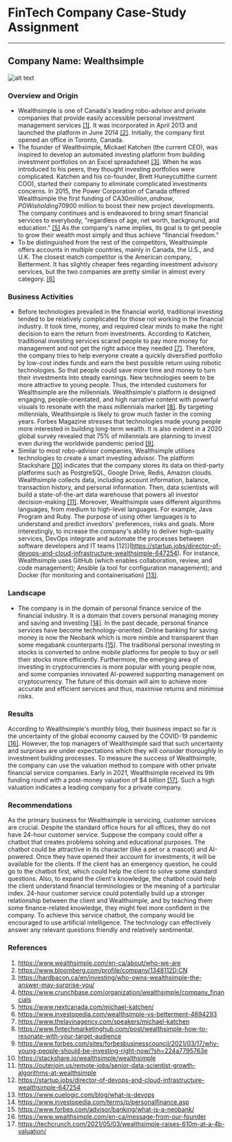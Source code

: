 # FinTech Company Case-Study Assignment
---
## Company Name: Wealthsimple
![alt text][logo]

[logo]: https://www.google.com/search?q=wealthsimple+logo&rlz=1C5CHFA_enAU733AU733&sxsrf=APq-WBvJ5j5Wtuwb6bzL3e_UI4PP41wbOw:1645076929648&source=lnms&tbm=isch&sa=X&ved=2ahUKEwiv35OQhYb2AhXbzDgGHZLECDAQ_AUoAXoECAEQAw&biw=1420&bih=744&dpr=2#imgrc=GIENal1_2ueTcM
### Overview and Origin 
- Wealthsimple is one of Canada's leading robo-advisor and private companies that provide easily accessible personal investment management services [[1]](https://www.wealthsimple.com/en-ca/about/who-we-are). It was incorporated in April 2013 and launched the platform in June 2014 [[2]](https://www.bloomberg.com/profile/company/1348112D:CN). Initially, the company first opened an office in Toronto, Canada.
- The founder of Wealthsimple, Mickael Katchen (the current CEO), was inspired to develop an automated investing platform from building investment portfolios on an Excel spreadsheet [[3]](https://hardbacon.ca/en/investing/who-owns-wealthsimple-the-answer-may-surprise-you/). When he was introduced to his peers, they thought investing portfolios were complicated. Katchen and his co-founder, Brett Huneycutt(the current COO), started their company to eliminate complicated investments concerns. In 2015, the Power Corporation of Canada offered Wealthsimple the first funding of CA$30 million, and now, POW is holding 70% of Wealthsimple[[4]](https://www.crunchbase.com/organization/wealthsimple/company_financials). After nine rounds of funding, Wealthsimple received a total of CA$900 million to boost their new project developments. The company continues and is endeavored to bring smart financial services to everybody, "regardless of age, net worth, background, and education." [[5]](https://www.nextcanada.com/michael-katchen/) As the company's name implies, its goal is to get people to grow their wealth most simply and thus achieve "financial freedom."
- To be distinguished from the rest of the competitors, Wealthsimple offers accounts in multiple countries, mainly in Canada, the U.S., and U.K. The closest match competitor is the American company, Betterment. It has slightly cheaper fees regarding investment advisory services, but the two companies are pretty similar in almost every category. [[6]](https://www.investopedia.com/wealthsimple-vs-betterment-4694293)
### Business Activities
- Before technologies prevailed in the financial world, traditional investing tended to be relatively complicated for those not working in the financial industry. It took time, money, and required clear minds to make the right decision to earn the return from investments. According to Katchen, traditional investing services scared people to pay more money for management and not get the right advice they needed [[7]](https://www.thelavinagency.com/speakers/michael-katchen). Therefore, the company tries to help everyone create a quickly diversified portfolio by low-cost index funds and earn the best possible return using robotic technologies. So that people could save more time and money to turn their investments into steady earnings. New technologies seem to be more attractive to young people. Thus, the intended customers for Wealthsimple are the millennials. Wealthsimple's platform is designed engaging, people-orientated, and high narrative content with powerful visuals to resonate with the mass millennials market [[8]](https://www.fintechmarketinghub.com/post/wealthsimple-how-to-resonate-with-your-target-audience). By targeting millennials, Wealthsimple is likely to grow much faster in the coming years. Forbes Magazine stresses that technologies made young people more interested in building long-term wealth. It is also evident in a 2020 global survey revealed that 75% of millennials are planning to invest even during the worldwide pandemic period [[9]](https://www.forbes.com/sites/forbesbusinesscouncil/2021/03/17/why-young-people-should-be-investing-right-now/?sh=224a7795763e). 
- Similar to most robo-advisor companies, Wealthsimple utilises technologies to create a smart investing advisor. The platform Stackshare [[10]](https://stackshare.io/wealthsimple/wealthsimple) indicates that the company stores its data on third-party platforms such as PostgreSQL, Google Drive, Redis, Amazon clouds. Wealthsimple collects data, including account information, balance, transaction history, and personal information. Then, data scientists will build a state-of-the-art data warehouse that powers all investor decision-making [[11]](https://outerjoin.us/remote-jobs/senior-data-scientist-growth-algorithms-at-wealthsimple). Moreover, Wealthsimple uses different algorithms languages, from medium to high-level languages. For example, Java Program and Ruby. The purpose of using other languages is to understand and predict investors' preferences, risks and goals. More interestingly, to increase the company's ability to deliver high-quality services, DevOps integrate and automate the processes between software developers and IT teams [12]](https://startup.jobs/director-of-devops-and-cloud-infrastructure-wealthsimple-647254). For instance, Wealthsimple uses GitHub (which enables collaboration, review, and code management); Ansible (a tool for configuration management); and Docker (for monitoring and containerisation) [[13]](https://www.cuelogic.com/blog/what-is-devops). 

### Landscape
- The company is in the domain of personal finance service of the financial industry. It is a domain that covers personal managing money and saving and investing [[14]](https://www.investopedia.com/terms/p/personalfinance.asp). In the past decade, personal finance services have become technology-oriented. Online banking for saving money is now the Neobank which is more nimble and transparent than some megabank counterparts [[15]](https://www.forbes.com/advisor/banking/what-is-a-neobank/). The traditional personal investing in stocks is converted to online mobile platforms for people to buy or sell their stocks more efficiently. Furthermore, the emerging area of investing in cryptocurrencies is more popular with young people now, and some companies innovated AI-powered supporting management on cryptocurrency. The future of this domain will aim to achieve more accurate and efficient services and thus, maximise returns and minimise risks. 
 
### Results
According to Wealthsimple's monthly blog, their business impact so far is the uncertainty of the global economy caused by the COVID-19 pandemic [[16]](https://www.wealthsimple.com/en-ca/message-from-our-founder). However, the top managers of Wealthsimple said that such uncertainty and surprises are under expectations which they will consider thoroughly in investment building processes. To measure the success of Wealthsimple, the company can use the valuation method to compare with other private financial service companies. Early in 2021, Wealthsimple received its 9th funding round with a post-money valuation of $4 billion [[17]](https://techcrunch.com/2021/05/03/wealthsimple-raises-610m-at-a-4b-valuation/). Such a high valuation indicates a leading company for a private company.

### Recommendations
As the primary business for Wealthsimple is servicing, customer services are crucial. Despite the standard office hours for all offices, they do not have 24-hour customer service. Suppose the company could offer a chatbot that creates problems solving and educational purposes. The chatbot could be attractive in its character (like a pet or a mascot) and AI-powered. Once they have opened their account for investments, it will be available for the clients. If the client has an emergency question, he could go to the chatbot first, which could help the client to solve some standard questions. Also, to expand the client's knowledge, the chatbot could help the client understand financial terminologies or the meaning of a particular index. 24-hour customer service could potentially build up a stronger relationship between the client and Wealthsimple, and by teaching them some finance-related knowledge, they might feel more confident in the company. To achieve this service chatbot, the company would be encouraged to use artificial intelligence. The technology can effectively answer any relevant questions friendly and relatively sentimental. 

### References
1. https://www.wealthsimple.com/en-ca/about/who-we-are
2. https://www.bloomberg.com/profile/company/1348112D:CN
3. https://hardbacon.ca/en/investing/who-owns-wealthsimple-the-answer-may-surprise-you/
4. https://www.crunchbase.com/organization/wealthsimple/company_financials
5. https://www.nextcanada.com/michael-katchen/
6. https://www.investopedia.com/wealthsimple-vs-betterment-4694293
7. https://www.thelavinagency.com/speakers/michael-katchen
8. https://www.fintechmarketinghub.com/post/wealthsimple-how-to-resonate-with-your-target-audience
9. https://www.forbes.com/sites/forbesbusinesscouncil/2021/03/17/why-young-people-should-be-investing-right-now/?sh=224a7795763e
10. https://stackshare.io/wealthsimple/wealthsimple
11. https://outerjoin.us/remote-jobs/senior-data-scientist-growth-algorithms-at-wealthsimple
12. https://startup.jobs/director-of-devops-and-cloud-infrastructure-wealthsimple-647254
13. https://www.cuelogic.com/blog/what-is-devops
14. https://www.investopedia.com/terms/p/personalfinance.asp
15. https://www.forbes.com/advisor/banking/what-is-a-neobank/
16. https://www.wealthsimple.com/en-ca/message-from-our-founder
17. https://techcrunch.com/2021/05/03/wealthsimple-raises-610m-at-a-4b-valuation/
